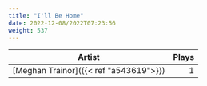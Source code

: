 ```yaml
---
title: "I'll Be Home"
date: 2022-12-08/2022T07:23:56
weight: 537
---
```




 Artist | Plays 
----- | -----:
[Meghan Trainor]({{< ref "a543619">}}) | 1
